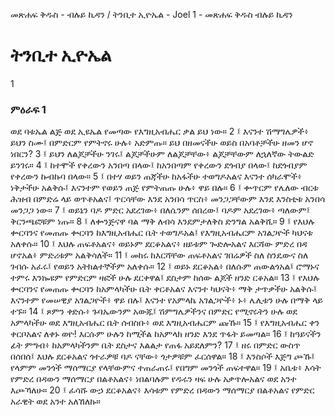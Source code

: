 ﻿
መጽሐፍ ቅዱስ - ብሉይ ኪዳን / ትንቢተ ኢዮኤል - Joel 1 - መጽሐፍ ቅዱስ ብሉይ ኪዳን
# ትንቢተ ኢዮኤል
1
### ምዕራፍ 1
ወደ ባቱኤል ልጅ ወደ ኢዩኤል የመጣው የእግዚአብሔር ቃል ይህ ነው።
2 ፤ እናንተ ሽማግሌዎች፥ ይህን ስሙ፤ በምድርም የምትኖሩ ሁሉ፥ አድምጡ። ይህ በዘመናችሁ ወይስ በአባቶቻችሁ ዘመን ሆኖ ነበርን?
3 ፤ ይህን ለልጆቻችሁ ንገሩ፤ ልጆቻችሁም ለልጆቻቸው፥ ልጆቻቸውም ለኋለኛው ትውልድ ይንገሩ።
4 ፤ ከተሞች የቀረውን አንበጣ በላው፤ ከአንበጣም የቀረውን ደጎብያ በላው፤ ከደጎብያም የቀረውን ኩብኩባ በላው።
5 ፤ በተሃ ወይን ጠጃችሁ ከአፋችሁ ተወግዶአልና እናንተ ሰካራሞች፥ ነቅታችሁ አልቅሱ፤ እናንተም የወይን ጠጅ የምትጠጡ ሁሉ፥ ዋይ በሉ።
6 ፤ ቍጥርም የሌለው ብርቱ ሕዝብ በምድሬ ላይ ወጥቶአልና፤ ጥርሳቸው እንደ አንበሳ ጥርስ፥ መንጋጋቸውም እንደ እንስቲቱ አንበሳ መንጋጋ ነው።
7 ፤ ወይኔን ባዶ ምድር አደረገው፥ በለሴንም ሰበረው፤ ባዶም አደረገው፥ ጣለውም፤ ቅርንጫፎቹም ነጡ።
8 ፤ ለቍንጅናዋ ባል ማቅ ለብሳ እንደምታለቅስ ድንግል አልቅሺ።
9 ፤ የእህሉ ቍርባንና የመጠጡ ቍርባን ከእግዚአብሔር ቤት ተወግዶአል፤ የእግዚአብሔርም አገልጋዮች ካህናቱ አለቀሱ።
10 ፤ እህሉ ጠፍቶአልና፥ ወይኑም ደርቆአልና፥ ዘይቱም ጐድሎአልና እርሻው ምድረ በዳ ሆኖአል፥ ምድሪቱም አልቅሳለች።
11 ፤ መከሩ ከእርሻቸው ጠፍቶአልና ገበሬዎች ስለ ስንዴውና ስለ ገብሱ አፈሩ፤ የወይን አትክልተኞችም አለቀሱ።
12 ፤ ወይኑ ደርቆአል፥ በለሱም ጠውልጎአል፤ ሮማኑና ተምሩ እንኰዩም የምድርም ዛፎች ሁሉ ደርቀዋል፤ ደስታም ከሰው ልጆች ዘንድ ርቆአል።
13 ፤ የእህሉ ቍርባንና የመጠጡ ቍርባን ከአምላካችሁ ቤት ቀርቶአልና እናንተ ካህናት፥ ማቅ ታጥቃችሁ አልቅሱ፤ እናንተም የመሠዊያ አገልጋዮች፥ ዋይ በሉ፤ እናንተ የአምላኬ አገልጋዮች፥ ኑ፥ ሌሊቱን ሁሉ በማቅ ላይ ተኙ።
14 ፤ ጾምን ቀድሱ፥ ጉባኤውንም አውጁ፤ ሽምግሌዎችንና በምድር የሚኖሩትን ሁሉ ወደ አምላካችሁ ወደ እግዚአብሔር ቤት ሰብስቡ፥ ወደ እግዚአብሔርም ጩኹ።
15 ፤ የእግዚአብሔር ቀን ቀርቦአልና ለቀኑ ወዮ! እርሱም ሁሉን ከሚችል ከአምላክ ዘንድ እንደ ጥፋት ይመጣል።
16 ፤ ከዓይናችን ፊት ምግብ፥ ከአምላካችንም ቤት ደስታና እልልታ የጠፋ አይደለምን?
17 ፤ ዘሩ በምድር ውስጥ በሰበሰ፤ እህሉ ደርቆአልና ጎተራዎቹ ባዶ ናቸው፥ ጎታዎቹም ፈርሰዋል።
18 ፤ እንስሶች እጅግ ጮኹ፤ የላምም መንጎች ማሰማርያ የላቸውምና ተጠራጠሩ፤ የበግም መንጎች ጠፍተዋል።
19 ፤ አቤቱ፥ እሳት የምድረ በዳውን ማሰማርያ በልቶአልና፥ ነበልባሉም የዱሩን ዛፍ ሁሉ አቃጥሎአልና ወደ አንተ እጮኻለሁ።
20 ፤ ፈሳሹ ውኃ ደርቆአልና፥ እሳቱም የምድረ በዳውን ማሰማርያ በልቶአልና የምድር አራዊት ወደ አንተ አለኸለኩ። 
